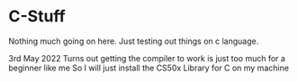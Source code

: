 # C-Stuff

Nothing much going on here. Just testing out things on c language.

3rd May 2022
Turns out getting the compiler to work is just too much for a beginner like me
So I will just install the CS50x Library for C on my machine